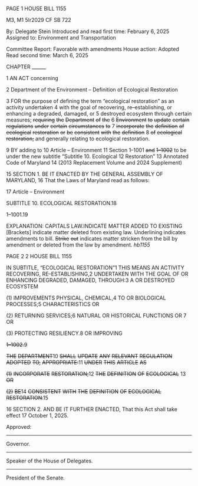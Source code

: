PAGE 1
HOUSE BILL 1155

M3, M1 5lr2029
CF SB 722

By: Delegate Stein
Introduced and read first time: February 6, 2025
Assigned to: Environment and Transportation

Committee Report: Favorable with amendments
House action: Adopted
Read second time: March 6, 2025

CHAPTER ______

1 AN ACT concerning

2 Department of the Environment – Definition of Ecological Restoration

3 FOR the purpose of defining the term “ecological restoration” as an activity undertaken
4 with the goal of recovering, re–establishing, or enhancing a degraded, damaged, or
5 destroyed ecosystem through certain measures; ~~requiring~~ ~~the~~ ~~Department~~ ~~of~~ ~~the~~
6 ~~Environment~~ ~~to~~ ~~update~~ ~~certain~~ ~~regulations~~ ~~under~~ ~~certain~~ ~~circumstances~~ ~~to~~
7 ~~incorporate~~ ~~the~~ ~~definition~~ ~~of~~ ~~ecological~~ ~~restoration~~ ~~or~~ ~~be~~ ~~consistent~~ ~~with~~ ~~the~~ ~~definition~~
8 ~~of~~ ~~ecological~~ ~~restoration;~~ and generally relating to ecological restoration.

9 BY adding to
10 Article – Environment
11 Section 1–1001 ~~and~~ ~~1–1002~~ to be under the new subtitle “Subtitle 10. Ecological
12 Restoration”
13 Annotated Code of Maryland
14 (2013 Replacement Volume and 2024 Supplement)

15 SECTION 1. BE IT ENACTED BY THE GENERAL ASSEMBLY OF MARYLAND,
16 That the Laws of Maryland read as follows:

17 Article – Environment

SUBTITLE 10. ECOLOGICAL RESTORATION.18

1–1001.19

EXPLANATION: CAPITALS LAW.INDICATE MATTER ADDED TO EXISTING
[Brackets] indicate matter deleted from existing law.
Underlining indicates amendments to bill.
~~Strike~~ ~~out~~ indicates matter stricken from the bill by amendment or deleted from the law by
amendment. *hb1155*

PAGE 2
2 HOUSE BILL 1155

IN SUBTITLE, “ECOLOGICAL RESTORATION”1 THIS MEANS AN ACTIVITY
RECOVERING, RE–ESTABLISHING,2 UNDERTAKEN WITH THE GOAL OF OR ENHANCING
DEGRADED, DAMAGED, THROUGH:3 A OR DESTROYED ECOSYSTEM

(1) IMPROVEMENTS PHYSICAL, CHEMICAL,4 TO OR BIOLOGICAL
PROCESSES;5 CHARACTERISTICS OR

(2) RETURNING SERVICES;6 NATURAL OR HISTORICAL FUNCTIONS OR
7 OR

(3) PROTECTING RESILIENCY.8 OR IMPROVING

~~1–1002.~~9

~~THE~~ ~~DEPARTMENT~~10 ~~SHALL~~ ~~UPDATE~~ ~~ANY~~ ~~RELEVANT~~ ~~REGULATION~~ ~~ADOPTED~~
~~TO,~~ ~~APPROPRIATE:~~11 ~~UNDER~~ ~~THIS~~ ~~ARTICLE~~ ~~AS~~

~~(1)~~ ~~INCORPORATE~~ ~~RESTORATION;~~12 ~~THE~~ ~~DEFINITION~~ ~~OF~~ ~~ECOLOGICAL~~
13 ~~OR~~

~~(2)~~ ~~BE~~14 ~~CONSISTENT~~ ~~WITH~~ ~~THE~~ ~~DEFINITION~~ ~~OF~~ ~~ECOLOGICAL~~
~~RESTORATION.~~15

16 SECTION 2. AND BE IT FURTHER ENACTED, That this Act shall take effect
17 October 1, 2025.

Approved:

________________________________________________________________________________
Governor.

________________________________________________________________________________
Speaker of the House of Delegates.

________________________________________________________________________________
President of the Senate.